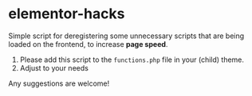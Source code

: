# elementor-hacks
Simple script for deregistering some unnecessary scripts that are being loaded on the frontend, to increase **page speed**.

1. Please add this script to the `functions.php` file in your (child) theme.
1. Adjust to your needs

Any suggestions are welcome!
